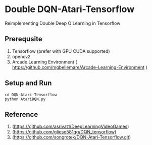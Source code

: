 # Double DQN-Atari-Tensorflow

Reimplementing Double Deep Q Learning in Tensorflow

## Prerequsite

1. Tensorflow (prefer with GPU CUDA supported)
2. opencv2
3. Arcade Learning Environment ( https://github.com/mgbellemare/Arcade-Learning-Environment )

## Setup and Run

```
cd DQN-Atari-Tensorflow
python AtariDQN.py

```

## Reference
1. (https://github.com/asrivat1/DeepLearningVideoGames)
2. (https://github.com/gliese581gg/DQN_tensorflow)
3. (https://github.com/songrotek/DQN-Atari-Tensorflow.git)

